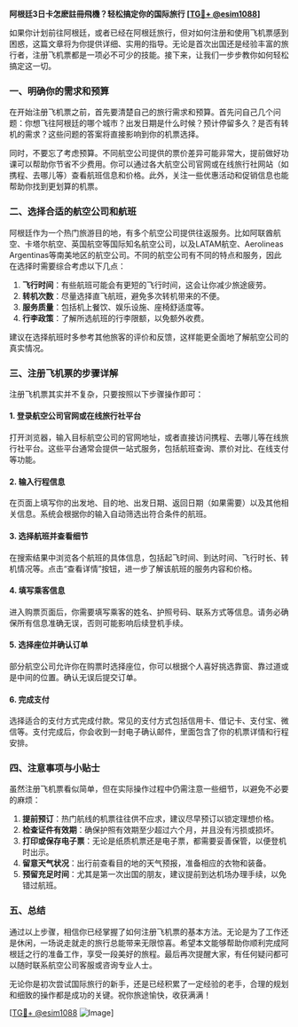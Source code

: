 **阿根廷3日卡怎麽註冊飛機？轻松搞定你的国际旅行 [[TG💪+ @esim1088](https://t.me/s/esim1088)]**

如果你计划前往阿根廷，或者已经在阿根廷旅行，但对如何注册和使用飞机票感到困惑，这篇文章将为你提供详细、实用的指导。无论是首次出国还是经验丰富的旅行者，注册飞机票都是一项必不可少的技能。接下来，让我们一步步教你如何轻松搞定这一切。

### 一、明确你的需求和预算

在开始注册飞机票之前，首先要清楚自己的旅行需求和预算。首先问自己几个问题：你想飞往阿根廷的哪个城市？出发日期是什么时候？预计停留多久？是否有转机的需求？这些问题的答案将直接影响到你的机票选择。

同时，不要忘了考虑预算。不同航空公司提供的票价差异可能非常大，提前做好功课可以帮助你节省不少费用。你可以通过各大航空公司官网或在线旅行社网站（如携程、去哪儿等）查看航班信息和价格。此外，关注一些优惠活动和促销信息也能帮助你找到更划算的机票。

### 二、选择合适的航空公司和航班

阿根廷作为一个热门旅游目的地，有多个航空公司提供往返服务。比如阿联酋航空、卡塔尔航空、英国航空等国际知名航空公司，以及LATAM航空、Aerolineas Argentinas等南美地区的航空公司。不同的航空公司有不同的特点和服务，因此在选择时需要综合考虑以下几点：

1. **飞行时间**：有些航班可能会有更短的飞行时间，这会让你减少旅途疲劳。
2. **转机次数**：尽量选择直飞航班，避免多次转机带来的不便。
3. **服务质量**：包括机上餐饮、娱乐设施、座椅舒适度等。
4. **行李政策**：了解所选航班的行李限额，以免额外收费。

建议在选择航班时多参考其他旅客的评价和反馈，这样能更全面地了解航空公司的真实情况。

### 三、注册飞机票的步骤详解

注册飞机票其实并不复杂，只要按照以下步骤操作即可：

#### 1. 登录航空公司官网或在线旅行社平台

打开浏览器，输入目标航空公司的官网地址，或者直接访问携程、去哪儿等在线旅行社平台。这些平台通常会提供一站式服务，包括航班查询、票价对比、在线支付等功能。

#### 2. 输入行程信息

在页面上填写你的出发地、目的地、出发日期、返回日期（如果需要）以及其他相关信息。系统会根据你的输入自动筛选出符合条件的航班。

#### 3. 选择航班并查看细节

在搜索结果中浏览各个航班的具体信息，包括起飞时间、到达时间、飞行时长、转机情况等。点击“查看详情”按钮，进一步了解该航班的服务内容和价格。

#### 4. 填写乘客信息

进入购票页面后，你需要填写乘客的姓名、护照号码、联系方式等信息。请务必确保所有信息准确无误，否则可能影响后续登机手续。

#### 5. 选择座位并确认订单

部分航空公司允许你在购票时选择座位，你可以根据个人喜好挑选靠窗、靠过道或是中间的位置。确认无误后提交订单。

#### 6. 完成支付

选择适合的支付方式完成付款。常见的支付方式包括信用卡、借记卡、支付宝、微信等。支付完成后，你会收到一封电子确认邮件，里面包含了你的机票详情和行程安排。

### 四、注意事项与小贴士

虽然注册飞机票看似简单，但在实际操作过程中仍需注意一些细节，以避免不必要的麻烦：

1. **提前预订**：热门航线的机票往往供不应求，建议尽早预订以锁定理想价格。
2. **检查证件有效期**：确保护照有效期至少超过六个月，并且没有污损或损坏。
3. **打印或保存电子票**：无论是纸质机票还是电子票，都需要妥善保管，以便登机时出示。
4. **留意天气状况**：出行前查看目的地的天气预报，准备相应的衣物和装备。
5. **预留充足时间**：尤其是第一次出国的朋友，建议提前到达机场办理手续，以免错过航班。

### 五、总结

通过以上步骤，相信你已经掌握了如何注册飞机票的基本方法。无论是为了工作还是休闲，一场说走就走的旅行总能带来无限惊喜。希望本文能够帮助你顺利完成阿根廷之行的准备工作，享受一段美好的旅程。最后再次提醒大家，有任何疑问都可以随时联系航空公司客服或咨询专业人士。

无论你是初次尝试国际旅行的新手，还是已经积累了一定经验的老手，合理的规划和细致的操作都是成功的关键。祝你旅途愉快，收获满满！

[[TG💪+ @esim1088](https://t.me/s/esim1088) ![Image](https://i.postimg.cc/4NQfJmqS/Snipaste-2025-05-13-00-14-12.png)]